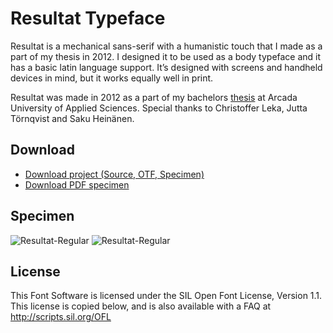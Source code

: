 # Resultat Typeface

Resultat is a mechanical sans-serif with a humanistic touch that I made as a part of my thesis in 2012. I designed it to be used as a body typeface and it has a basic latin language support. It’s designed with screens and handheld devices in mind, but it works equally well in print.

Resultat was made in 2012 as a part of my bachelors [thesis](https://www.theseus.fi/bitstream/handle/10024/41818/examensarbete_mathias_lindholm.pdf?sequence=1) at Arcada University of Applied Sciences. Special thanks to Christoffer Leka, Jutta Törnqvist and Saku Heinänen.

## Download

- [Download project (Source, OTF, Specimen)](https://github.com/mlindholm/resultat/archive/master.zip)
- [Download PDF specimen](https://github.com/mlindholm/resultat/raw/master/documentation/Resultat-Specimen.pdf)

## Specimen

![Resultat-Regular](images/resultat_04.png)
![Resultat-Regular](images/resultat_03.png)

## License

This Font Software is licensed under the SIL Open Font License, Version 1.1. 
This license is copied below, and is also available with a FAQ at 
http://scripts.sil.org/OFL
